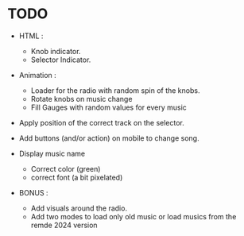 # TODO
 + HTML :
 	+ Knob indicator.
 	+ Selector Indicator.
 + Animation :
 	+ Loader for the radio with random spin of the knobs.
 	+ Rotate knobs on music change
 	+ Fill Gauges with random values for every music
 + Apply position of the correct track on the selector.
 + Add buttons (and/or action) on mobile to change song.
 + Display music name
 	+ Correct color (green)
 	+ correct font (a bit pixelated)

 + BONUS : 
 	+ Add visuals around the radio.
 	+ Add two modes to load only old music or load musics from the remde 2024 version